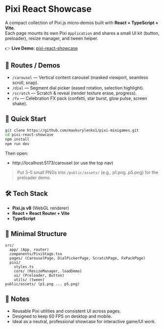 # Pixi React Showcase

A compact collection of Pixi.js micro‑demos built with **React + TypeScript + Vite**.  
Each page mounts its own Pixi `Application` and shares a small UI kit (button, preloader), resize manager, and tween helper.

👉 **Live Demo:** [pixi-react-showcase](https://maxkurylenko1.github.io/pixi-minigames/)

## 🧭 Routes / Demos

- `/carousel` — Vertical content carousel (masked viewport, seamless scroll, snap).
- `/dial` — Segment dial picker (eased rotation, selection highlight).
- `/scratch` — Scratch & reveal (render texture erase, progress).
- `/fx` — Celebration FX pack (confetti, star burst, glow pulse, screen shake).

## 🚀 Quick Start

```bash
git clone https://github.com/maxkurylenko1/pixi-minigames.git
cd pixi-react-showcase
npm install
npm run dev
```

Then open:

- http://localhost:5173/carousel (or use the top nav)

> Put 3–5 small PNGs into `/public/assets/` (e.g., p1.png..p5.png) for the preloader demo.

## 🛠 Tech Stack

- **Pixi.js v8** (WebGL renderer)
- **React + React Router + Vite**
- **TypeScript**

## 📁 Minimal Structure

```
src/
  app/ (App, router)
  components/PixiStage.tsx
  pages/ (CarouselPage, DialPickerPage, ScratchPage, FxPackPage)
  pixi/
    styles.ts
    core/ (ResizeManager, loadDemo)
    ui/ (Preloader, Button)
    utils/ (tween)
public/assets/ (p1.png ... p5.png)
```

## 📜 Notes

- Reusable Pixi utilities and consistent UI across pages.
- Designed to keep 60 FPS on desktop and mobile.
- Ideal as a neutral, professional showcase for interactive game/UI work.
